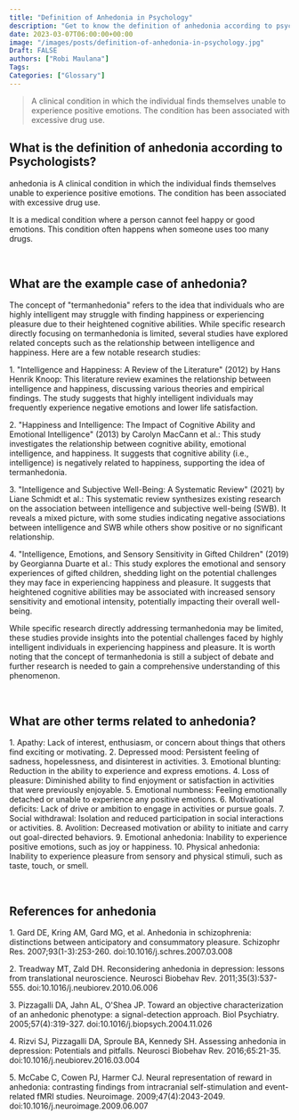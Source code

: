 ```yaml
---
title: "Definition of Anhedonia in Psychology"
description: "Get to know the definition of anhedonia according to psychologists."
date: 2023-03-07T06:00:00+00:00
image: "/images/posts/definition-of-anhedonia-in-psychology.jpg"
Draft: FALSE
authors: ["Robi Maulana"]
Tags: 
Categories: ["Glossary"]
---
```






> A clinical condition in which the individual finds themselves unable to experience positive emotions. The condition has been associated with excessive drug use.

## What is the definition of anhedonia according to Psychologists?

anhedonia is A clinical condition in which the individual finds themselves unable to experience positive emotions. The condition has been associated with excessive drug use.

It is a medical condition where a person cannot feel happy or good emotions. This condition often happens when someone uses too many drugs.

 

## What are the example case of anhedonia?

The concept of "termanhedonia" refers to the idea that individuals who are highly intelligent may struggle with finding happiness or experiencing pleasure due to their heightened cognitive abilities. While specific research directly focusing on termanhedonia is limited, several studies have explored related concepts such as the relationship between intelligence and happiness. Here are a few notable research studies:

1\. "Intelligence and Happiness: A Review of the Literature" (2012) by Hans Henrik Knoop: This literature review examines the relationship between intelligence and happiness, discussing various theories and empirical findings. The study suggests that highly intelligent individuals may frequently experience negative emotions and lower life satisfaction.

2\. "Happiness and Intelligence: The Impact of Cognitive Ability and Emotional Intelligence" (2013) by Carolyn MacCann et al.: This study investigates the relationship between cognitive ability, emotional intelligence, and happiness. It suggests that cognitive ability (i.e., intelligence) is negatively related to happiness, supporting the idea of termanhedonia.

3\. "Intelligence and Subjective Well-Being: A Systematic Review" (2021) by Liane Schmidt et al.: This systematic review synthesizes existing research on the association between intelligence and subjective well-being (SWB). It reveals a mixed picture, with some studies indicating negative associations between intelligence and SWB while others show positive or no significant relationship.

4\. "Intelligence, Emotions, and Sensory Sensitivity in Gifted Children" (2019) by Georgianna Duarte et al.: This study explores the emotional and sensory experiences of gifted children, shedding light on the potential challenges they may face in experiencing happiness and pleasure. It suggests that heightened cognitive abilities may be associated with increased sensory sensitivity and emotional intensity, potentially impacting their overall well-being.

While specific research directly addressing termanhedonia may be limited, these studies provide insights into the potential challenges faced by highly intelligent individuals in experiencing happiness and pleasure. It is worth noting that the concept of termanhedonia is still a subject of debate and further research is needed to gain a comprehensive understanding of this phenomenon.

 

## What are other terms related to anhedonia?

1\. Apathy: Lack of interest, enthusiasm, or concern about things that others find exciting or motivating. 2. Depressed mood: Persistent feeling of sadness, hopelessness, and disinterest in activities. 3. Emotional blunting: Reduction in the ability to experience and express emotions. 4. Loss of pleasure: Diminished ability to find enjoyment or satisfaction in activities that were previously enjoyable. 5. Emotional numbness: Feeling emotionally detached or unable to experience any positive emotions. 6. Motivational deficits: Lack of drive or ambition to engage in activities or pursue goals. 7. Social withdrawal: Isolation and reduced participation in social interactions or activities. 8. Avolition: Decreased motivation or ability to initiate and carry out goal-directed behaviors. 9. Emotional anhedonia: Inability to experience positive emotions, such as joy or happiness. 10. Physical anhedonia: Inability to experience pleasure from sensory and physical stimuli, such as taste, touch, or smell.

 

## References for anhedonia

1\. Gard DE, Kring AM, Gard MG, et al. Anhedonia in schizophrenia: distinctions between anticipatory and consummatory pleasure. Schizophr Res. 2007;93(1-3):253-260. doi:10.1016/j.schres.2007.03.008

2\. Treadway MT, Zald DH. Reconsidering anhedonia in depression: lessons from translational neuroscience. Neurosci Biobehav Rev. 2011;35(3):537-555. doi:10.1016/j.neubiorev.2010.06.006

3\. Pizzagalli DA, Jahn AL, O'Shea JP. Toward an objective characterization of an anhedonic phenotype: a signal-detection approach. Biol Psychiatry. 2005;57(4):319-327. doi:10.1016/j.biopsych.2004.11.026

4\. Rizvi SJ, Pizzagalli DA, Sproule BA, Kennedy SH. Assessing anhedonia in depression: Potentials and pitfalls. Neurosci Biobehav Rev. 2016;65:21-35. doi:10.1016/j.neubiorev.2016.03.004

5\. McCabe C, Cowen PJ, Harmer CJ. Neural representation of reward in anhedonia: contrasting findings from intracranial self-stimulation and event-related fMRI studies. Neuroimage. 2009;47(4):2043-2049. doi:10.1016/j.neuroimage.2009.06.007
